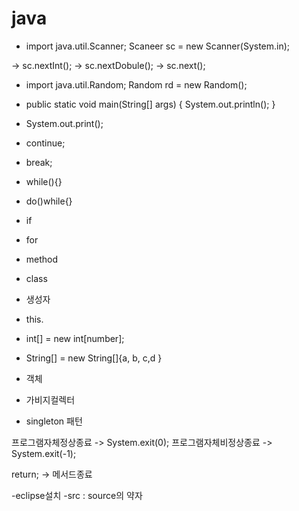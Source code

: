 # java
- import java.util.Scanner;
    Scaneer sc = new Scanner(System.in);

-> sc.nextInt();
-> sc.nextDobule();
-> sc.next();

- import java.util.Random;
    Random rd = new Random();
    
- public static void main(String[] args) {
    System.out.println();
  }
  
- System.out.print();

- continue;
- break;
- while(){}
- do()while{}
- if
- for
- method
- class
- 생성자
- this.
- int[] = new int[number];
- String[] = new String[]{a, b, c,d }
- 객체
- 가비지컬렉터
- singleton 패턴

프로그램자체정상종료 -> System.exit(0);
프로그램자체비정상종료 -> System.exit(-1);

return; -> 메서드종료 


-eclipse설치
-src : source의 약자
